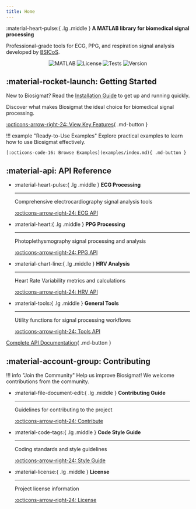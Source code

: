 ```yaml
---
title: Home
---
```


:material-heart-pulse:{ .lg .middle } **A MATLAB library for biomedical signal processing**

Professional-grade tools for ECG, PPG, and respiration signal analysis developed by [BSICoS](https://bsicos.i3a.es/es/).


<div align="center" markdown>

![MATLAB](https://img.shields.io/badge/MATLAB-R2025-green?style=flat-square&logo=mathworks)
![License](https://img.shields.io/badge/License-GLP-blue?style=flat-square)
![Tests](https://img.shields.io/badge/Tests-Passing-green?style=flat-square&logo=checkmarx)
![Version](https://img.shields.io/badge/Version-0.1.0-orange?style=flat-square)

</div>

## :material-rocket-launch: Getting Started

New to Biosigmat? Read the [Installation Guide](getting-started/installation.md) to get up and running quickly.

Discover what makes Biosigmat the ideal choice for biomedical signal processing.

[:octicons-arrow-right-24: View Key Features](getting-started/key-features.md){ .md-button }

!!! example "Ready-to-Use Examples"
    Explore practical examples to learn how to use Biosigmat effectively.

    [:octicons-code-16: Browse Examples](examples/index.md){ .md-button }

## :material-api: API Reference

<div class="grid cards" markdown>

-   :material-heart-pulse:{ .lg .middle } **ECG Processing**

    ---

    Comprehensive electrocardiography signal analysis tools

    [:octicons-arrow-right-24: ECG API](api/ecg/index.md)

-   :material-heart:{ .lg .middle } **PPG Processing**

    ---

    Photoplethysmography signal processing and analysis

    [:octicons-arrow-right-24: PPG API](api/ppg/index.md)

-   :material-chart-line:{ .lg .middle } **HRV Analysis**

    ---

    Heart Rate Variability metrics and calculations

    [:octicons-arrow-right-24: HRV API](api/hrv/index.md)

-   :material-tools:{ .lg .middle } **General Tools**

    ---

    Utility functions for signal processing workflows

    [:octicons-arrow-right-24: Tools API](api/tools/index.md)

</div>

[Complete API Documentation](api/index.md){ .md-button }

## :material-account-group: Contributing

!!! info "Join the Community"
    Help us improve Biosigmat! We welcome contributions from the community.

<div class="grid cards" markdown>

-   :material-file-document-edit:{ .lg .middle } **Contributing Guide**

    ---

    Guidelines for contributing to the project

    [:octicons-arrow-right-24: Contribute](contribute/contribution-guide.md)

-   :material-code-tags:{ .lg .middle } **Code Style Guide**

    ---

    Coding standards and style guidelines

    [:octicons-arrow-right-24: Style Guide](contribute/code-style-guide.md)

-   :material-license:{ .lg .middle } **License**

    ---

    Project license information

    [:octicons-arrow-right-24: License](contribute/license.md)

</div>